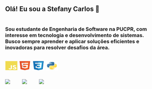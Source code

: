 ## Olá! Eu sou a Stefany Carlos 👋

<h3 style="display: inline_block"><br>
  Sou estudante de Engenharia de Software na PUCPR, com interesse em tecnologia e desenvolvimento de sistemas. Busco sempre aprender e aplicar soluções eficientes e inovadoras para resolver desafios da área.
</h3>

<div style="display: inline_block"><br>
  <img align="center" alt="Steh-Js" height="30" width="40" src="https://raw.githubusercontent.com/devicons/devicon/master/icons/javascript/javascript-plain.svg">
  <img align="center" alt="Steh-HTML" height="30" width="40" src="https://raw.githubusercontent.com/devicons/devicon/master/icons/html5/html5-original.svg">
  <img align="center" alt="Steh-CSS" height="30" width="40" src="https://raw.githubusercontent.com/devicons/devicon/master/icons/css3/css3-original.svg">
  <img align="center" alt="Steh-Python" height="30" width="40" src="https://raw.githubusercontent.com/devicons/devicon/master/icons/python/python-original.svg">
</div>
  
  ##
 
<div> 
  <a href="https://www.instagram.com/tefyyyyy95/" target="_blank"><img src="https://img.shields.io/badge/-Instagram-%23E4405F?style=for-the-badge&logo=instagram&logoColor=white" target="_blank" style=" margin-right: 35px;"></a>  
  <a href = "mailto:stefanycarlos.12345@gmail.com"><img src="https://img.shields.io/badge/-Gmail-%23333?style=for-the-badge&logo=gmail&logoColor=white" target="_blank" style=" margin-right: 35px;"></a>  
  <a href="https://www.linkedin.com/in/stefany-carlos-66a9862ab/" target="_blank"><img src="https://img.shields.io/badge/-LinkedIn-%230077B5?style=for-the-badge&logo=linkedin&logoColor=white" target="_blank" ></a> 
</div>

